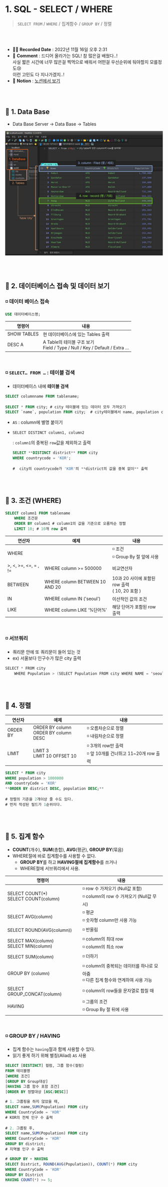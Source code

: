# 1. SQL - SELECT / WHERE
>  `SELECT FROM` / `WHERE` / 집계함수 / `GROUP BY` / 정렬

<br>
<br>

- ✍🏻 **Recorded Date** : 2022년 11월 16일 오후 2:31
- 💬 **Comment** : 드디어 올라가는 SQL! 참 많은걸 배웠다..!<br>사실 짧은 시간에 너무 많은걸 찍먹으로 배워서 어떤걸 우선순위에 둬야할지 모를정도😢<br>이런 고민도 다 지나가겠지..!
- 🔖 **Notion** : [노션에서 보기](https://6suk.notion.site/1-SQL-SELECT-WHERE-4067abd3f4a7463abf548da9c1d96eb4)
<br>
<br>

## 🔸 1. Data Base
- Data Base Server → Data Base → Tables<br>

<img src="./img/mysql_record2.jpg">

<br><br>

## 🔸 2. 데이터베이스 접속 및 데이터 보기

### ◽ 데이터 베이스 접속

```sql
USE 데이터베이스명;
```

| 명령어 | 내용 |
| --- | --- |
| SHOW TABLES | 현 데이터베이스에 있는 Tables 출력 |
| DESC A | A Table의 테이블 구조 보기<br>Field / Type / Null / Key / Default / Extra … |

<br>

### ◽ `SELECT… FROM …` : 테이블 검색

- 데이터베이스 내에 **테이블 검색**

```sql
SELECT columnname FROM tablename;

SELECT * FROM city; # city 테이블에 있는 데이터 모두 가져오기
SELECT `name`, population FROM city;  # city테이블에서 name, population column만 보기
```

- `AS` : column에 별명 붙이기
- `SELECT DISTINCT column1, column2`
    
    : `column1`의 중복된 `row`값을 제외하고 출력
    
    ```sql
    SELECT **DISTINCT district** FROM city
    WHERE countrycode = 'KOR';
    
    #  city의 countrycode가 'KOR'의 **district의 값을 중복 없이** 출력
    ```
    

<br><br>

## 🔸 3. 조건 (WHERE)

```sql
SELECT column1 FROM tablename
	WHERE 조건문
	ORDER BY column1 # column1의 값을 기준으로 오름차순 정렬
	LIMIT 10; # 10개 row 출력
```

| 연산자 | 예제 | 내용 |
| --- | --- | --- |
| WHERE |  | ◽ 조건<br>◽ Group By 절 앞에 사용 |
| >, <, >=, <=, = , != | WHERE column >= 500000 | 비교연산자 |
| BETWEEN | WHERE column BETWEEN 10 AND 20 | 10과 20 사이에 포함된 row 출력<br>( 10, 20 포함 ) |
| IN | WHERE column IN ('seoul') | 이산적인 값의 조건 |
| LIKE | WHERE column LIKE ‘%단어%’ | 해당 단어가 포함된 row 출력 |

<br>

### ◽ 서브쿼리
- 쿼리문 안에 또 쿼리문이 들어 있는 것
- ex) 서울보다 인구수가 많은 city 출력
```java
SELECT * FROM city
	WHERE Population > (SELECT Population FROM city WHERE NAME = 'seoul')
```

<br><br>

## 🔸 4. 정렬

| 연산자 | 예제 | 내용 |
| --- | --- | --- |
| ORDER BY | ORDER BY column<br>ORDER BY column DESC | ◽ 오름차순으로 정렬<br>◽ 내림차순으로 정렬 |
| LIMIT | LIMIT 3<br>LIMIT 10 OFFSET 10 | ◽ 3개의 row만 출력<br>◽ 앞 10개를 건너뛰고 11~20개 row 출력 |

```sql
SELECT * FROM city
WHERE population > 1000000
AND countryCode = 'KOR'
**ORDER BY district DESC, population DESC;**

# 정렬의 기준을 2개이상 줄 수도 있다.
# 먼저 작성된 필드가 1순위이다.
```

<br><br>

## 🔸 5. 집계 함수
- **COUNT**(개수), **SUM**(총합), **AVG**(평균), **GROUP BY**(묶음)
- WHERE절에 바로 집계함수를 사용할 수 없다.
    - **GROUP BY**를 하고 **HAVING절에 집계함수**를 쓰거나
    - WHERE절에 서브쿼리에서 사용.

| 명령어 | 내용 |
| --- | --- |
| SELECT COUNT(*)<br>SELECT COUNT(column) | ◽  row 수 가져오기 (Null값 포함)<br>◽  column의 row 수 가져오기 (Null값 무시) |
| SELECT AVG(column) | ◽  평균<br>◽  숫자형 column만 사용 가능 |
| SELECT ROUND(AVG(column)) | ◽  반올림 |
| SELECT MAX(column)<br>SELECT MIN(column) | ◽  column의 최대 row<br>◽  column의 최소 row |
| SELECT SUM(column) | ◽ 더하기 |
| GROUP BY (column) | ◽ column의 중복되는 데이터를 하나로 모아줌<br>◽ 다른 집계 함수와 연계하여 사용 가능 |
| SELECT GROUP_CONCAT(column) | ◽ column의 row들을 문자열로 합칠 때 |
| HAVING | ◽ 그룹의 조건<br>◽ Group By 절 뒤에 사용 |

<br>

### ◽ GROUP BY / HAVING

- 집계 함수는 `having`절과 함께 사용할 수 있다.
- 읽기 좋게 하기 위해 별칭(Aliad) `AS` 사용

```sql
SELECT [DISTINCT] 컬럼, 그룹 함수(컬럼)
FROM 테이블명
[WHERE 조건]
[GROUP BY Group대상]
[HAVING 그룹 함수 포함 조건]
[ORDER BY 정렬대상 [ASC/DESC]]
```

```sql
# 1. 그룹핑을 하지 않았을 때,
SELECT name,SUM(Population) FROM city
WHERE CountryCode = 'KOR'
# KOR의 전체 인구 수 출력

# 2. 그룹핑 후,
SELECT name,SUM(Population) FROM city
WHERE CountryCode = 'KOR'
GROUP BY district;
# 지역별 인구 수 출력
```

```sql
# GROUP BY + HAVING
SELECT District, ROUND(AVG(Population)), COUNT(*) FROM city
WHERE CountryCode = 'KOR'
GROUP BY District
HAVING COUNT(*) >= 5;
```

<br><br><br><br>